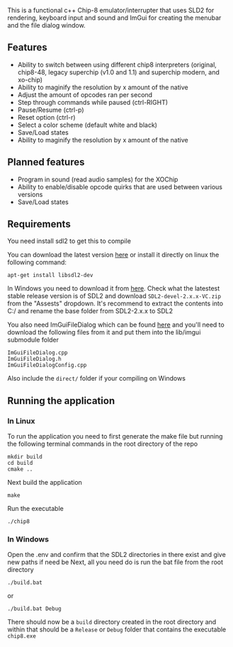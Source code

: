 This is a functional c++ Chip-8 emulator/interrupter that uses SLD2 for rendering, keyboard input and sound and ImGui for creating the menubar and the file dialog window.

## Features
- Ability to switch between using different chip8 interpreters (original, chip8-48, legacy superchip (v1.0 and 1.1) and superchip modern, and xo-chip)
- Ability to maginify the resolution by x amount of the native
- Adjust the amount of opcodes ran per second
- Step through commands while paused (ctrl-RIGHT)
- Pause/Resume (ctrl-p)
- Reset option (ctrl-r)
- Select a color scheme (default white and black)
- Save/Load states
- Ability to maginify the resolution by x amount of the native
  
## Planned features
- Program in sound (read audio samples) for the XOChip
- Ability to enable/disable opcode quirks that are used between various versions
- Save/Load states

## Requirements
You need install sdl2 to get this to compile

You can download the latest version [here](https://github.com/libsdl-org/SDL/releases/) or install it directly on linux the following command:
```
apt-get install libsdl2-dev
```

In Windows you need to download it from [here](https://github.com/libsdl-org/SDL/releases). Check what the latestest stable release version is of SDL2 and download `SDL2-devel-2.x.x-VC.zip` from the "Assests" dropdown. It's recommend to extract the contents into C:/ and rename the base folder from SDL2-2.x.x to SDL2

You also need ImGuiFileDialog which can be found [here](https://github.com/aiekick/ImGuiFileDialog) and you'll need to download the following files from it and put them into the lib/imgui submodule folder
```
ImGuiFileDialog.cpp
ImGuiFileDialog.h
ImGuiFileDialogConfig.cpp
```
Also include the `direct/` folder if your compiling on Windows

## Running the application
### In Linux
To run the application you need to first generate the make file but running the following terminal commands in the root directory of the repo

```
mkdir build
cd build
cmake ..
```

Next build the application

```
make
```

Run the executable

```
./chip8
```

### In Windows
Open the .env and confirm that the SDL2 directories in there exist and give new paths if need be
Next, all you need do is run the bat file from the root directory
```
./build.bat
```
or
```
./build.bat Debug
```

There should now be a `build` directory created in the root directory and within that should be a `Release` or `Debug` folder that contains the executable `chip8.exe`